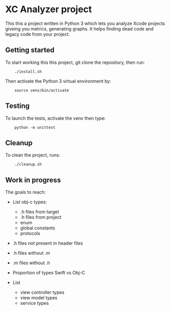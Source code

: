 # XC Analyzer project

This this a project written in Python 3 which lets you analyze Xcode projects giveing you metrics, generating graphs. It helps finding dead code and legacy code from your project.

## Getting started

To start working this this project, git clone the repository, then run:

        ./install.sh

Then activate the Python 3 virtual environment by:

        source venv/bin/activate

## Testing

To launch the tests, activate the venv then type:

        python -m unittest

## Cleanup

To clean the project, runs:

        ./cleanup.sh

## Work in progress

The goals to reach:

- List obj-c types:
  - .h files from target
  - .h files from project
  - enum
  - global constants
  - protocols

- .h files not present in header files

- .h files without .m
- .m files without .h

- Proportion of types Swift vs Obj-C

- List
  - view controller types
  - view model types
  - service types